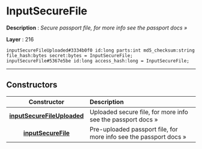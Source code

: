 # InputSecureFile

**Description** : *Secure passport file, for more info see the passport docs &raquo;*

**Layer** : 216

```tl
inputSecureFileUploaded#3334b0f0 id:long parts:int md5_checksum:string file_hash:bytes secret:bytes = InputSecureFile;
inputSecureFile#5367e5be id:long access_hash:long = InputSecureFile;
```

---

## Constructors

| Constructor | Description |
| :---: | :--- |
| [**inputSecureFileUploaded**](constructor/inputSecureFileUploaded) | Uploaded secure file, for more info see the passport docs » |
| [**inputSecureFile**](constructor/inputSecureFile) | Pre-uploaded passport file, for more info see the passport docs » |